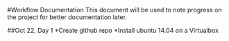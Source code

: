 #Workflow Documentation
This document will be used to note progress on the project for better documentation later.

##Oct 22, Day 1
*Create github repo
*Install ubuntu 14.04 on a Virtualbox
